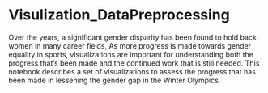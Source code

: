 # Visulization_DataPreprocessing

Over the years, a significant gender disparity has been found to hold back women in many career fields, 
As more progress is made towards gender equality in sports, visualizations are important 
for understanding both the progress that’s been made and the continued work that is still needed.
This notebook describes a set of visualizations to assess the progress that has been made in lessening the gender gap in the Winter Olympics.
